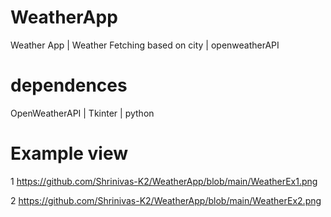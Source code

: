 # WeatherApp
Weather App  |  Weather Fetching based on city | openweatherAPI
# dependences
OpenWeatherAPI | Tkinter | python  

# Example view 
1 https://github.com/Shrinivas-K2/WeatherApp/blob/main/WeatherEx1.png

2 https://github.com/Shrinivas-K2/WeatherApp/blob/main/WeatherEx2.png
